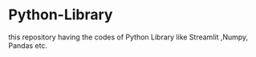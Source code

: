 # Python-Library
this repository having the codes of Python Library like Streamlit ,Numpy, Pandas etc.
